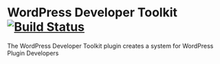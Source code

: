 # WordPress Developer Toolkit[![Build Status](https://travis-ci.org/tegonsalves/wordpress-developer-toolkit.svg?branch=master)](https://travis-ci.org/tegonsalves/wordpress-developer-toolkit)

The WordPress Developer Toolkit plugin creates a system for WordPress Plugin Developers
